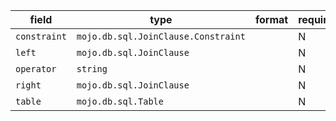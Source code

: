 | field | type | format | required | default | description |
|---|---|---|---|---|---|
| `constraint` | `mojo.db.sql.JoinClause.Constraint` |  | N |  |  |
| `left` | `mojo.db.sql.JoinClause` |  | N |  |  |
| `operator` | `string` |  | N |  |
| `right` | `mojo.db.sql.JoinClause` |  | N |  |  |
| `table` | `mojo.db.sql.Table` |  | N |  |
